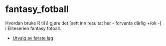# fantasy_fotball
Hvordan bruke R til å gjøre det [sett inn resultat her - forventa dårlig +/ok -] i Eliteserien fantasy fotball.

- [Utvalg av første lag](https://github.com/gardenberg/fantasy_fotball/blob/master/lagsammensetning.md) 


